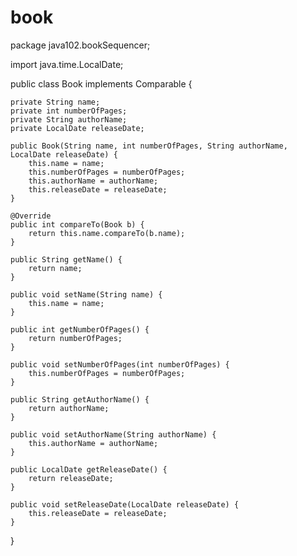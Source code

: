 # book
package java102.bookSequencer;

import java.time.LocalDate;

public class Book implements Comparable<Book> {

    private String name;
    private int numberOfPages;
    private String authorName;
    private LocalDate releaseDate;

    public Book(String name, int numberOfPages, String authorName, LocalDate releaseDate) {
        this.name = name;
        this.numberOfPages = numberOfPages;
        this.authorName = authorName;
        this.releaseDate = releaseDate;
    }

    @Override
    public int compareTo(Book b) {
        return this.name.compareTo(b.name);
    }

    public String getName() {
        return name;
    }

    public void setName(String name) {
        this.name = name;
    }

    public int getNumberOfPages() {
        return numberOfPages;
    }

    public void setNumberOfPages(int numberOfPages) {
        this.numberOfPages = numberOfPages;
    }

    public String getAuthorName() {
        return authorName;
    }

    public void setAuthorName(String authorName) {
        this.authorName = authorName;
    }

    public LocalDate getReleaseDate() {
        return releaseDate;
    }

    public void setReleaseDate(LocalDate releaseDate) {
        this.releaseDate = releaseDate;
    }

}
